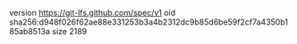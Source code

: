 version https://git-lfs.github.com/spec/v1
oid sha256:d948f026f62ae88e331253b3a4b2312dc9b85d6be59f2cf7a4350b185ab8513a
size 2189
